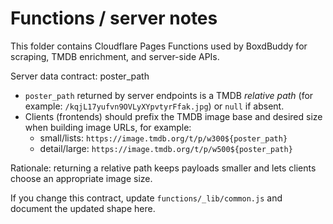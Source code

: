 # Functions / server notes

This folder contains Cloudflare Pages Functions used by BoxdBuddy for scraping, TMDB enrichment, and server-side APIs.

Server data contract: poster_path

- `poster_path` returned by server endpoints is a TMDB _relative path_ (for example: `/kqjL17yufvn9OVLyXYpvtyrFfak.jpg`) or `null` if absent.
- Clients (frontends) should prefix the TMDB image base and desired size when building image URLs, for example:
  - small/lists: `https://image.tmdb.org/t/p/w300${poster_path}`
  - detail/large: `https://image.tmdb.org/t/p/w500${poster_path}`

Rationale: returning a relative path keeps payloads smaller and lets clients choose an appropriate image size.

If you change this contract, update `functions/_lib/common.js` and document the updated shape here.
